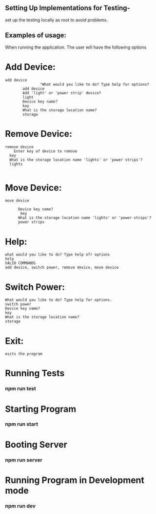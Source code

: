 ## Setting Up Implementations for Testing-
set up the testing locally as root to avoid problems. 




## Examples of usage:
When running the application. The user will have the following options
# Add Device:
```
add device
				"What would you like to do? Type help for options?
        add device 
        Add 'light' or 'power strip' device?
        light 
        Device key name?
        key 
        What is the storage location name?
        storage
```

# Remove Device:
```
remove device
	Enter key of device to remove 
  key
  What is the storage location name 'lights' or 'power strips'?
  lights 
  
```

# Move Device:
```
move device

      Device key name?
       key
      What is the storage location name 'lights' or 'power strips'?
      power strips
```
# Help:
```
what would you like to do? Type help ofr options
help
VALID COMMANDS
add device, switch power, remove device, move device
```
# Switch Power:
```
What would you like to do? Type help for options.
switch power
Device key name? 
key
What is the storage location name?
storage
```
# Exit: 
```
exits the program

```
# Running Tests 

### npm run test 

# Starting Program 

### npm run start 

# Booting Server 

### npm run server 

# Running Program in Development mode 

### npm run dev
